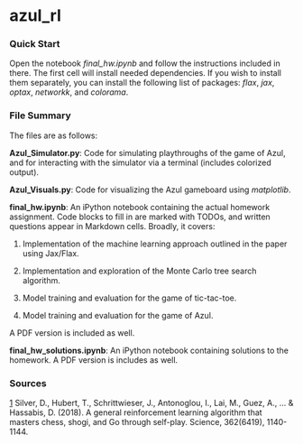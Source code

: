 # azul_rl

### Quick Start

Open the notebook *final_hw.ipynb* and follow the instructions included in there. The first cell
will install needed dependencies. If you wish to install them separately, you can install the
following list of packages: *flax*, *jax*, *optax*, *networkk*, and *colorama*.

### File Summary

The files are as follows:

**Azul_Simulator.py**: Code for simulating playthroughs of the game of Azul, and for interacting
with the simulator via a terminal (includes colorized output). 

**Azul_Visuals.py**: Code for visualizing the Azul gameboard using *matplotlib*.

**final_hw.ipynb**: An iPython notebook containing the actual homework assignment. Code blocks to fill
in are marked with TODOs, and written questions appear in Markdown cells. Broadly, it covers:

1. Implementation of the machine learning approach outlined in the paper using Jax/Flax.

2. Implementation and exploration of the Monte Carlo tree search algorithm.

3. Model training and evaluation for the game of tic-tac-toe.

4. Model training and evaluation for the game of Azul.

A PDF version is included as well.

**final_hw_solutions.ipynb**: An iPython notebook containing solutions to the homework. A PDF version
is includes as well.

### Sources

[1](https://kstatic.googleusercontent.com/files/2f51b2a749a284c2e2dfa13911da965f4855092a179469aedd15fbe4efe8f8cbf9c515ef83ac03a6515fa990e6f85fd827dcd477845e806f23a17845072dc7bd?fbclid=IwAR1CiRCE0a5nrZBQs2A2Ezw3fh3VUg7JWFC0m8ZKNDIp4xOzqPuhUmTgYQk)
Silver, D., Hubert, T., Schrittwieser, J., Antonoglou, I., Lai, M., Guez, A., ... & Hassabis, D. (2018). A
general reinforcement learning algorithm that masters chess, shogi, and Go through self-play. Science,
362(6419), 1140-1144.
